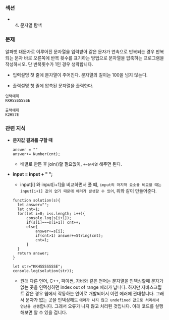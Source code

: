 ### 섹션

- 4. 문자열 탐색

### 문제

알파벳 대문자로 이루어진 문자열을 입력받아 같은 문자가 연속으로 반복되는 경우 반복되는 문자 바로 오른쪽에 반복 횟수를 표기하는 방법으로 문자열을 압축하는 프로그램을 작성하시오. 단 반복횟수가 1인 경우 생략합니다.

- 입력설명
  첫 줄에 문자열이 주어진다. 문자열의 길이는 100을 넘지 않는다.

- 출력설명
  첫 줄에 압축된 문자열을 출력한다.

```
입력예제
KKHSSSSSSSE

출력예제
K2HS7E

```

### 관련 지식

- **문자값 결과를 구할 때**

  ```
  answer = ""
  answer+= Number(cnt);
  ```

  - 배열로 만든 후 join()할 필요없이, `+=문자열` 해주면 된다.

- **input = input + " ";**

  - input[i] 와 input[i+1]을 비교하면서 풀 떄,
    `input의 마지막 요소를 비교할 때는 input[i+1] 값이 없기 때문에 에러가 발생할 수 있어`, 위와 같이 만들어준다.

  ```
  function solution(s){
    let answer="";
    let cnt=1;
    for(let i=0; i<s.length; i++){
        console.log(s[i+1]);
        if(s[i]===s[i+1]) cnt++;
        else{
            answer+=s[i];
            if(cnt>1) answer+=String(cnt);
            cnt=1;
        }
    }
    return answer;
  }

  let str="KKHSSSSSSSE";
  console.log(solution(str));
  ```

  - 원래 다른 언어, C++, 파이썬, 자바와 같은 언어는 문자열을 인덱싱할때 문자가 없는 곳을 인덱싱하면 index out of range 에러가 납니다. 하지만 자바스크립트 같은 경우 웹에서 작동하는 언어로 개발되어서 이런 에러에 관대합니다. 그래서 문자가 없는 곳을 인덱싱해도 `에러가 나지 않고 undefined 값으로 처리해서 연산을 진행`합니다. 그래서 오류가 나지 않고 처리된 것입니다. 아래 코드를 실행해보면 알 수 있을 겁니다.
